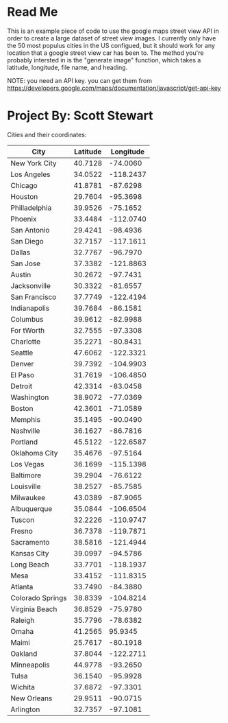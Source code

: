  # Read Me
 
 
 This is an example piece of code to use the google maps street view API in order to create a large dataset of street view images. I currently only have the 50 most populus cities in the US configued, but it should work for any location that a google street view car has been to. The method you're probably intersted in is the "generate image" function, which takes a latitude, longitude, file name, and heading.

NOTE: you need an API key. you can get them from https://developers.google.com/maps/documentation/javascript/get-api-key

# Project By: Scott Stewart
Cities and their coordinates:

|City|Latitude|Longitude|
|---------| -----------------------|----------------|
|New York City|40.7128|-74.0060|
|Los Angeles|34.0522|-118.2437|
|Chicago|41.8781|-87.6298|
|Houston|29.7604|-95.3698|
|Philladelphia|39.9526|-75.1652|
|Phoenix|33.4484|-112.0740|
|San Antonio|29.4241|-98.4936|
|San Diego|32.7157|-117.1611|
|Dallas|32.7767|-96.7970|
|San Jose|37.3382|-121.8863|
|Austin|30.2672|-97.7431|
|Jacksonville|30.3322|-81.6557|
|San Francisco|37.7749|-122.4194|
|Indianapolis|39.7684|-86.1581|
|Columbus|39.9612|-82.9988|
|For tWorth|32.7555|-97.3308|
|Charlotte|35.2271|-80.8431|
|Seattle|47.6062|-122.3321|
|Denver|39.7392|-104.9903|
|El Paso|31.7619|-106.4850|
|Detroit|42.3314|-83.0458|
|Washington|38.9072|-77.0369|
|Boston|42.3601|-71.0589|
|Memphis|35.1495|-90.0490|
|Nashville|36.1627|-86.7816|
|Portland|45.5122|-122.6587|
|Oklahoma City|35.4676|-97.5164|
|Los Vegas|36.1699|-115.1398|
|Baltimore|39.2904|-76.6122|
|Louisville|38.2527|-85.7585|
|Milwaukee|43.0389|-87.9065|
|Albuquerque|35.0844|-106.6504|
|Tuscon|32.2226|-110.9747|
|Fresno|36.7378|-119.7871|
|Sacramento|38.5816|-121.4944|
|Kansas City|39.0997|-94.5786|
|Long Beach|33.7701|-118.1937|
|Mesa|33.4152|-111.8315|
|Atlanta|33.7490|-84.3880|
|Colorado Springs|38.8339|-104.8214|
|Virginia Beach|36.8529|-75.9780|
|Raleigh|35.7796|-78.6382|
|Omaha|41.2565|95.9345|
|Maimi|25.7617|-80.1918|
|Oakland|37.8044|-122.2711|
|Minneapolis|44.9778|-93.2650|
|Tulsa|36.1540|-95.9928|
|Wichita|37.6872|-97.3301|
|New Orleans|29.9511|-90.0715|
|Arlington|32.7357|-97.1081|
